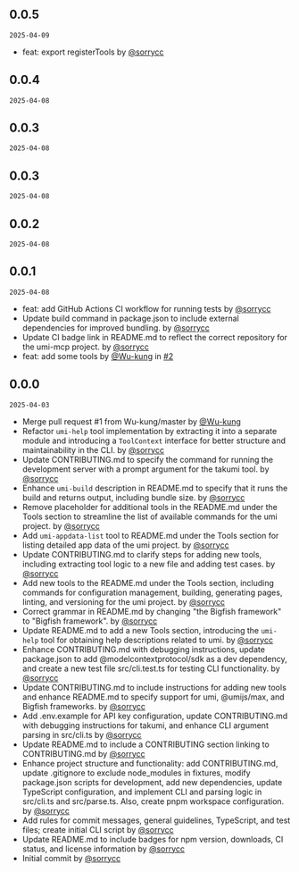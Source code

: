 ## 0.0.5

`2025-04-09`

- feat: export registerTools by [@sorrycc](https://github.com/sorrycc)


## 0.0.4

`2025-04-08`


## 0.0.3

`2025-04-08`


## 0.0.3

`2025-04-08`


## 0.0.2

`2025-04-08`


## 0.0.1

`2025-04-08`

- feat: add GitHub Actions CI workflow for running tests by [@sorrycc](https://github.com/sorrycc)
- Update build command in package.json to include external dependencies for improved bundling. by [@sorrycc](https://github.com/sorrycc)
- Update CI badge link in README.md to reflect the correct repository for the umi-mcp project. by [@sorrycc](https://github.com/sorrycc)
- feat: add some tools by [@Wu-kung](https://github.com/Wu-kung) in [#2](https://github.com/umijs/umi-mcp/pull/2)


## 0.0.0

`2025-04-03`

- Merge pull request #1 from Wu-kung/master by [@Wu-kung](https://github.com/Wu-kung)
- Refactor `umi-help` tool implementation by extracting it into a separate module and introducing a `ToolContext` interface for better structure and maintainability in the CLI. by [@sorrycc](https://github.com/sorrycc)
- Update CONTRIBUTING.md to specify the command for running the development server with a prompt argument for the takumi tool. by [@sorrycc](https://github.com/sorrycc)
- Enhance `umi-build` description in README.md to specify that it runs the build and returns output, including bundle size. by [@sorrycc](https://github.com/sorrycc)
- Remove placeholder for additional tools in the README.md under the Tools section to streamline the list of available commands for the umi project. by [@sorrycc](https://github.com/sorrycc)
- Add `umi-appdata-list` tool to README.md under the Tools section for listing detailed app data of the umi project. by [@sorrycc](https://github.com/sorrycc)
- Update CONTRIBUTING.md to clarify steps for adding new tools, including extracting tool logic to a new file and adding test cases. by [@sorrycc](https://github.com/sorrycc)
- Add new tools to the README.md under the Tools section, including commands for configuration management, building, generating pages, linting, and versioning for the umi project. by [@sorrycc](https://github.com/sorrycc)
- Correct grammar in README.md by changing "the Bigfish framework" to "Bigfish framework". by [@sorrycc](https://github.com/sorrycc)
- Update README.md to add a new Tools section, introducing the `umi-help` tool for obtaining help descriptions related to umi. by [@sorrycc](https://github.com/sorrycc)
- Enhance CONTRIBUTING.md with debugging instructions, update package.json to add @modelcontextprotocol/sdk as a dev dependency, and create a new test file src/cli.test.ts for testing CLI functionality. by [@sorrycc](https://github.com/sorrycc)
- Update CONTRIBUTING.md to include instructions for adding new tools and enhance README.md to specify support for umi, @umijs/max, and Bigfish frameworks. by [@sorrycc](https://github.com/sorrycc)
- Add .env.example for API key configuration, update CONTRIBUTING.md with debugging instructions for takumi, and enhance CLI argument parsing in src/cli.ts by [@sorrycc](https://github.com/sorrycc)
- Update README.md to include a CONTRIBUTING section linking to CONTRIBUTING.md by [@sorrycc](https://github.com/sorrycc)
- Enhance project structure and functionality: add CONTRIBUTING.md, update .gitignore to exclude node_modules in fixtures, modify package.json scripts for development, add new dependencies, update TypeScript configuration, and implement CLI and parsing logic in src/cli.ts and src/parse.ts. Also, create pnpm workspace configuration. by [@sorrycc](https://github.com/sorrycc)
- Add rules for commit messages, general guidelines, TypeScript, and test files; create initial CLI script by [@sorrycc](https://github.com/sorrycc)
- Update README.md to include badges for npm version, downloads, CI status, and license information by [@sorrycc](https://github.com/sorrycc)
- Initial commit by [@sorrycc](https://github.com/sorrycc)


